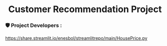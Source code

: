 <h1 align="center">Customer Recommendation Project</h1>
<h3 align=""left"">🛡️ Project Developers : </h3>


https://share.streamlit.io/enesbol/streamlitrepo/main/HousePrice.py
